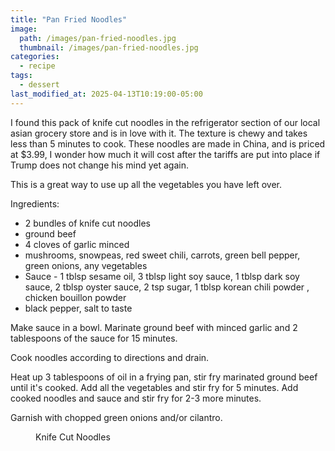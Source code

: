 ```yaml
---
title: "Pan Fried Noodles"
image: 
  path: /images/pan-fried-noodles.jpg
  thumbnail: /images/pan-fried-noodles.jpg
categories:
  - recipe
tags:
  - dessert
last_modified_at: 2025-04-13T10:19:00-05:00
---
```


I found this pack of knife cut noodles in the refrigerator section of our local asian grocery store and is in love with it. The texture is chewy and takes less than 5 minutes to cook. These noodles are made in China, and is priced at $3.99, I wonder how much it will cost after the tariffs are put into place if Trump does not change his mind yet again.

This is a great way to use up all the vegetables you have left over. 

Ingredients:
* 2 bundles of knife cut noodles
* ground beef
* 4 cloves of garlic minced
* mushrooms, snowpeas, red sweet chili, carrots, green bell pepper, green onions, any vegetables
* Sauce - 1 tblsp sesame oil, 3 tblsp light soy sauce, 1 tblsp dark soy sauce, 2 tblsp oyster sauce, 2 tsp sugar, 1 tblsp korean chili powder , chicken bouillon powder
* black pepper, salt to taste

Make sauce in a bowl. Marinate ground beef with minced garlic and 2 tablespoons of the sauce for 15 minutes.

Cook noodles according to directions and drain.

Heat up 3 tablespoons of oil in a frying pan, stir fry marinated ground beef until it's cooked. Add all the vegetables and stir fry for 5 minutes. Add cooked noodles and sauce and stir fry for 2-3 more minutes.

Garnish with chopped green onions and/or cilantro. 


<figure class="align-left">
  <a href="#"><img src="{{ '/images/knife-cut-noodles.jpg' | absolute_url }}" alt=""></a>
  <figcaption>Knife Cut Noodles</figcaption>
</figure> 